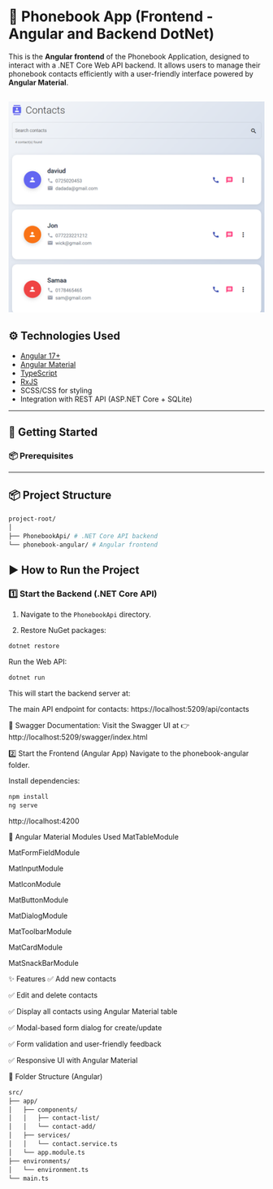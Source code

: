 # 📱 Phonebook App (Frontend - Angular and Backend DotNet)

This is the **Angular frontend** of the Phonebook Application, designed to interact with a .NET Core Web API backend. It allows users to manage their phonebook contacts efficiently with a user-friendly interface powered by **Angular Material**.

![App Screenshot](./phonebook-app/src/assets/contact.png)
---

## ⚙️ Technologies Used

- [Angular 17+](https://angular.io/)
- [Angular Material](https://material.angular.io/)
- [TypeScript](https://www.typescriptlang.org/)
- [RxJS](https://rxjs.dev/)
- SCSS/CSS for styling
- Integration with REST API (ASP.NET Core + SQLite)

---

## 🚀 Getting Started

### 📦 Prerequisites

---

## 📦 Project Structure
```bash
project-root/
│
├── PhonebookApi/ # .NET Core API backend
└── phonebook-angular/ # Angular frontend
```
## ▶️ How to Run the Project

### 1️⃣ Start the Backend (.NET Core API)

1. Navigate to the `PhonebookApi` directory.

2. Restore NuGet packages:

```bash
dotnet restore
```
Run the Web API:
```bash
dotnet run
```

This will start the backend server at:

The main API endpoint for contacts: https://localhost:5209/api/contacts

🧪 Swagger Documentation:
Visit the Swagger UI at
👉 http://localhost:5209/swagger/index.html

2️⃣ Start the Frontend (Angular App)
Navigate to the phonebook-angular folder.

Install dependencies:
```bash
npm install
ng serve
```
http://localhost:4200

🧱 Angular Material Modules Used
MatTableModule

MatFormFieldModule

MatInputModule

MatIconModule

MatButtonModule

MatDialogModule

MatToolbarModule

MatCardModule

MatSnackBarModule

✨ Features
✅ Add new contacts

✅ Edit and delete contacts

✅ Display all contacts using Angular Material table

✅ Modal-based form dialog for create/update

✅ Form validation and user-friendly feedback

✅ Responsive UI with Angular Material

📂 Folder Structure (Angular)

```bash
src/
├── app/
│   ├── components/
│   │   ├── contact-list/
│   │   └── contact-add/
│   ├── services/
│   │   └── contact.service.ts
│   └── app.module.ts
├── environments/
│   └── environment.ts
└── main.ts
```



